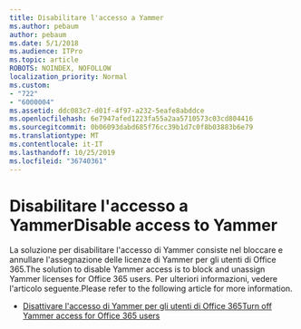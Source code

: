 ```yaml
---
title: Disabilitare l'accesso a Yammer
ms.author: pebaum
author: pebaum
ms.date: 5/1/2018
ms.audience: ITPro
ms.topic: article
ROBOTS: NOINDEX, NOFOLLOW
localization_priority: Normal
ms.custom:
- "722"
- "6000004"
ms.assetid: ddc083c7-d01f-4f97-a232-5eafe8abddce
ms.openlocfilehash: 6e7947afed1223fa55a2aa5710573c03cd804416
ms.sourcegitcommit: 0b06093dabd685f76cc39b1d7c0f8b03883b6e79
ms.translationtype: MT
ms.contentlocale: it-IT
ms.lasthandoff: 10/25/2019
ms.locfileid: "36740361"
---
```

# <a name="disable-access-to-yammer"></a><span data-ttu-id="65505-102">Disabilitare l'accesso a Yammer</span><span class="sxs-lookup"><span data-stu-id="65505-102">Disable access to Yammer</span></span>

<span data-ttu-id="65505-103">La soluzione per disabilitare l'accesso di Yammer consiste nel bloccare e annullare l'assegnazione delle licenze di Yammer per gli utenti di Office 365.</span><span class="sxs-lookup"><span data-stu-id="65505-103">The solution to disable Yammer access is to block and unassign Yammer licenses for Office 365 users.</span></span> <span data-ttu-id="65505-104">Per ulteriori informazioni, vedere l'articolo seguente.</span><span class="sxs-lookup"><span data-stu-id="65505-104">Please refer to the following article for more information.</span></span>
  
- [<span data-ttu-id="65505-105">Disattivare l'accesso di Yammer per gli utenti di Office 365</span><span class="sxs-lookup"><span data-stu-id="65505-105">Turn off Yammer access for Office 365 users</span></span>](https://docs.microsoft.com/yammer/manage-yammer-users/turn-off-user-access)
